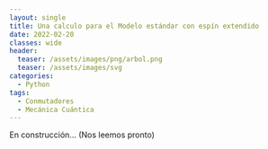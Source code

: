 ```yaml
---
layout: single
title: Una calculo para el Modelo estándar con espín extendido
date: 2022-02-20
classes: wide
header:
  teaser: /assets/images/png/arbol.png
  teaser: /assets/images/svg
categories:
  - Python
tags:
  - Conmutadores
  - Mecánica Cuántica
---
```


En construcción... (Nos leemos pronto)